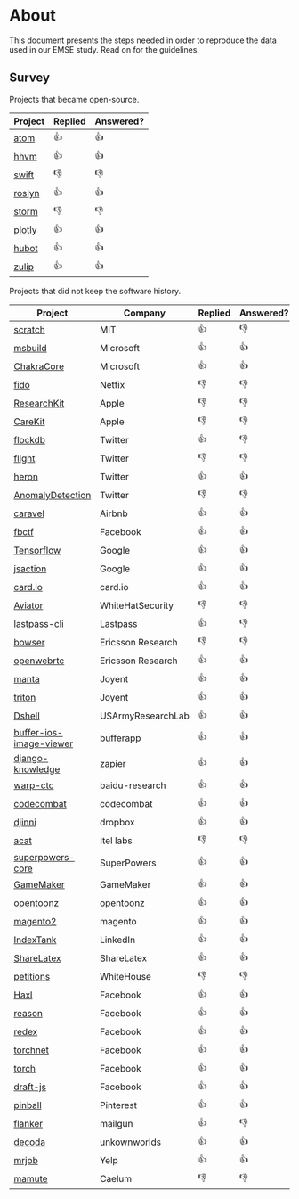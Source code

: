 # About

This document presents the steps needed in order to reproduce the data used in our EMSE study. Read on for the guidelines.

## Survey

Projects that became open-source.

|Project|Replied|Answered?|
|-------|-------|---------|
|[atom](https://discuss.atom.io/t/studying-the-evolution-of-atoms-project/29581) | :thumbsup: | :thumbsup: |
|[hhvm](https://github.com/facebook/hhvm/issues/7122) | :thumbsup: | :thumbsup: |
|[swift](http://permalink.gmane.org/gmane.comp.lang.swift.evolution/19859) | :thumbsdown: | :thumbsdown: |
|[roslyn](https://github.com/dotnet/roslyn/issues/11714) | :thumbsup: | :thumbsup: |
|[storm](https://mail-archives.apache.org/mod_mbox/storm-user/201606.mbox/browser) | :thumbsdown: | :thumbsdown: |
|[plotly](https://github.com/plotly/plotly.js/issues/712) | :thumbsup: | :thumbsup: |
|[hubot](https://github.com/github/hubot/issues/1244) | :thumbsup: | :thumbsup: |
|[zulip](https://github.com/zulip/zulip/issues/1968) | :thumbsup: | :thumbsup: |

Projects that did not keep the software history.

|Project|Company|Replied|Answered?|
|-------|-------|-------|---------|
|[scratch](https://github.com/LLK/scratch-flash/issues/1112) | MIT | :thumbsup: | :thumbsdown: |
|[msbuild](https://github.com/Microsoft/msbuild/issues/621) | Microsoft | :thumbsup: | :thumbsup: |
|[ChakraCore](https://github.com/Microsoft/ChakraCore/issues/1280) | Microsoft | :thumbsup: | :thumbsup: |
|[fido](https://github.com/Netflix/Fido/issues/23) | Netfix | :thumbsdown: | :thumbsdown: |
|[ResearchKit](https://github.com/ResearchKit/ResearchKit/issues/682) | Apple | :thumbsdown: | :thumbsdown: |
|[CareKit](https://github.com/carekit-apple/CareKit/issues/45) | Apple | :thumbsdown: | :thumbsdown: |
|[flockdb](https://github.com/twitter/flockdb/issues/103) | Twitter | :thumbsup: | :thumbsdown: |
|[flight](https://github.com/flightjs/flight/issues/375) | Twitter | :thumbsdown: | :thumbsdown: |
|[heron](https://github.com/twitter/heron/issues/1018) | Twitter | :thumbsup: | :thumbsup: |
|[AnomalyDetection](https://github.com/twitter/AnomalyDetection/issues/71) | Twitter | :thumbsdown: | :thumbsdown: |
|[caravel](https://github.com/airbnb/caravel/issues/470) | Airbnb | :thumbsup: | :thumbsup: |
|[fbctf](https://github.com/facebook/fbctf/issues/49) | Facebook | :thumbsup: | :thumbsup: |
|[Tensorflow](https://github.com/gustavopinto/migration-to-oss/blob/master/tensorflow.md) | Google | :thumbsup: | :thumbsup: |
|[jsaction](https://github.com/google/jsaction/issues/11) | Google | :thumbsup: | :thumbsup: |
|[card.io](https://github.com/gustavopinto/migration-to-oss/blob/master/card.io.md) | card.io | :thumbsup: | :thumbsup: |
|[Aviator](https://github.com/WhiteHatSecurity/Aviator/issues/80) | WhiteHatSecurity | :thumbsdown: | :thumbsdown: |
|[lastpass-cli](https://github.com/lastpass/lastpass-cli/issues/174) | Lastpass | :thumbsup: | :thumbsdown: |
|[bowser](https://github.com/EricssonResearch/bowser/issues/86) | Ericsson Research | :thumbsdown: | :thumbsdown: |
|[openwebrtc](https://github.com/EricssonResearch/openwebrtc/issues/611) | Ericsson Research | :thumbsup: | :thumbsup: |
|[manta](https://github.com/joyent/manta/issues/14) | Joyent | :thumbsup: | :thumbsup: |
|[triton](https://github.com/joyent/triton/issues/202) | Joyent | :thumbsup: | :thumbsup: |
|[Dshell](https://github.com/USArmyResearchLab/Dshell/issues/87) | USArmyResearchLab |  :thumbsup: | :thumbsup: |
|[buffer-ios-image-viewer](https://github.com/bufferapp/buffer-ios-image-viewer/issues/42) | bufferapp | :thumbsup: |  :thumbsup: |
|[django-knowledge](https://github.com/zapier/django-knowledge/issues/70) | zapier | :thumbsup: | :thumbsup: |
|[warp-ctc](https://github.com/baidu-research/warp-ctc/issues/42) | baidu-research | :thumbsup: | :thumbsup: |
|[codecombat](https://github.com/codecombat/codecombat/issues/3775) | codecombat | :thumbsup:  | :thumbsup: |
|[djinni](https://github.com/dropbox/djinni/issues/253) | dropbox | :thumbsup:  | :thumbsup: |
|[acat](https://github.com/01org/acat/issues/33) | Itel labs | :thumbsdown: | :thumbsdown: |
|[superpowers-core](https://github.com/superpowers/superpowers-core/issues/143) | SuperPowers | :thumbsup: | :thumbsup: |
|[GameMaker](https://github.com/gandrewstone/GameMaker/issues/2) | GameMaker | :thumbsup: | :thumbsup: |
|[opentoonz](https://github.com/opentoonz/opentoonz/issues/640) | opentoonz | :thumbsup: | :thumbsup: |
|[magento2](https://github.com/magento/magento2/issues/5654) | magento | :thumbsup: | :thumbsup: |
|[IndexTank](https://github.com/linkedin/indextank-engine/issues/43) | LinkedIn | :thumbsup: | :thumbsup: |
|[ShareLatex](https://github.com/sharelatex/web-sharelatex/issues/282) | ShareLatex | :thumbsup: | :thumbsup: |
|[petitions](https://github.com/WhiteHouse/petitions/issues/108) | WhiteHouse | :thumbsdown: | :thumbsdown: |
|[Haxl](https://github.com/facebook/Haxl/issues/52) | Facebook | :thumbsup: | :thumbsup: |
|[reason](https://github.com/facebook/reason/issues/651) | Facebook | :thumbsup: | :thumbsup: |
|[redex](https://github.com/facebook/redex/issues/164) | Facebook | :thumbsup: | :thumbsup: |
|[torchnet](https://github.com/torchnet/torchnet/issues/28) | Facebook | :thumbsup: | :thumbsup: |
|[torch](https://github.com/facebook/fb.resnet.torch/issues/86) | Facebook | :thumbsup: | :thumbsup: |
|[draft-js](https://github.com/facebook/draft-js/issues/555) | Facebook | :thumbsup: | :thumbsup: |
|[pinball](https://github.com/pinterest/pinball/issues/74) | Pinterest | :thumbsup: | :thumbsup: |
|[flanker](https://github.com/mailgun/flanker/issues/119) | mailgun | :thumbsup: | :thumbsdown: |
|[decoda](https://github.com/unknownworlds/decoda/issues/33) | unkownworlds | :thumbsup: | :thumbsup: |
|[mrjob](https://github.com/Yelp/mrjob/issues/1356) | Yelp | :thumbsup: | :thumbsup: |
|[mamute](https://github.com/caelum/mamute/issues/278) | Caelum | :thumbsdown: | :thumbsdown: |
